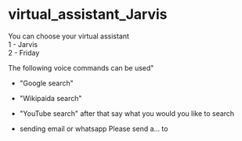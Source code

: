 ﻿# virtual_assistant_Jarvis

You can choose your virtual assistant<br>
1 - Jarvis<br>
2 - Friday<br>

The following voice commands can be used"<br>

- "Google search" 
- "Wikipaida search"
- "YouTube search"
after that say what you would you like to search 

- sending email or whatsapp 
Please send a... to  


